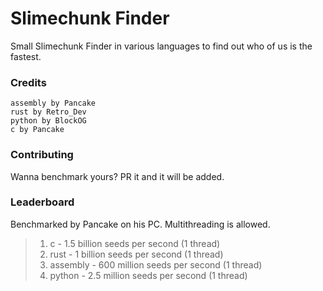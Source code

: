 # Slimechunk Finder
Small Slimechunk Finder in various languages to find out who of us is the fastest.
### Credits
    assembly by Pancake
    rust by Retro_Dev
    python by BlockOG
    c by Pancake
### Contributing
Wanna benchmark yours? PR it and it will be added.
### Leaderboard
Benchmarked by Pancake on his PC. Multithreading is allowed.
> 1) c - 1.5 billion seeds per second (1 thread)
> 2) rust - 1 billion seeds per second (1 thread)
> 3) assembly - 600 million seeds per second (1 thread)
> 4) python - 2.5 million seeds per second (1 thread)
